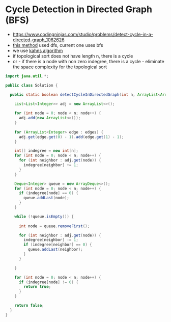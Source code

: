# Cycle Detection in Directed Graph (BFS)

- https://www.codingninjas.com/studio/problems/detect-cycle-in-a-directed-graph_1062626
- [this method](../Step%2015.2:%20Problems%20on%20BFS%20DFS/Cycle%20Detection%20in%20Directed%20Graph%20(DFS).md) used dfs, current one uses bfs
- we use [kahns algorithm](./Topological%20Sorting.md)
- if topological sort does not have length n, there is a cycle
- or - if there is a node with non zero indegree, there is a cycle - eliminate the space complexity for the topological sort

```java
import java.util.*;

public class Solution {

  public static boolean detectCycleInDirectedGraph(int n, ArrayList<ArrayList<Integer>> edges) {

    List<List<Integer>> adj = new ArrayList<>();
    
    for (int node = 0; node < n; node++) {
      adj.add(new ArrayList<>());
    }
    
    for (ArrayList<Integer> edge : edges) {
      adj.get(edge.get(0) - 1).add(edge.get(1) - 1);
    }

    int[] indegree = new int[n];
    for (int node = 0; node < n; node++) {
      for (int neighbor : adj.get(node)) {
        indegree[neighbor] += 1;
      }
    }

    Deque<Integer> queue = new ArrayDeque<>();
    for (int node = 0; node < n; node++) {
      if (indegree[node] == 0) {
        queue.addLast(node);
      }
    }

    while (!queue.isEmpty()) {
      
      int node = queue.removeFirst();

      for (int neighbor : adj.get(node)) {
        indegree[neighbor] -= 1;
        if (indegree[neighbor] == 0) {
          queue.addLast(neighbor);
        }
      }

    }

    for (int node = 0; node < n; node++) {
      if (indegree[node] != 0) {
        return true;
      }
    }

    return false;
  }
}
```

